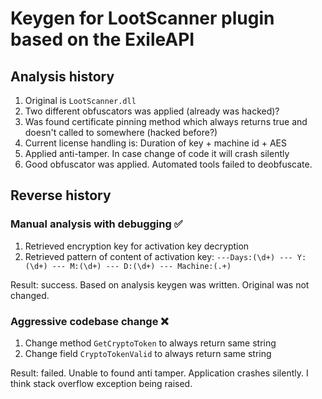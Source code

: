 ﻿# Keygen for LootScanner plugin based on the ExileAPI

## Analysis history

1. Original is `LootScanner.dll`
2. Two different obfuscators was applied (already was hacked)?
3. Was found certificate pinning method which always returns true and doesn't called to somewhere (hacked before?)
4. Current license handling is: Duration of key + machine id + AES
5. Applied anti-tamper. In case change of code it will crash silently
6. Good obfuscator was applied. Automated tools failed to deobfuscate.

## Reverse history

### Manual analysis with debugging ✅

1. Retrieved encryption key for activation key decryption 
2. Retrieved pattern of content of activation key: `---Days:(\d+) --- Y:(\d+) --- M:(\d+) --- D:(\d+) --- Machine:(.+)`

Result: success. Based on analysis keygen was written. Original was not changed.

### Aggressive codebase change ❌

1. Change method `GetCryptoToken` to always return same string
2. Change field `CryptoTokenValid` to always return same string

Result: failed. Unable to found anti tamper. Application crashes silently. I think stack overflow exception being raised.